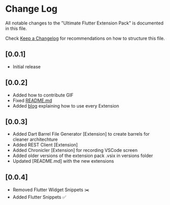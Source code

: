 # Change Log

All notable changes to the "Ultimate Flutter Extension Pack" is documented in this file.

Check [Keep a Changelog](http://keepachangelog.com/) for recommendations on how to structure this file.

## [0.0.1]

- Initial release

## [0.0.2]

- Added how to contribute GIF
- Fixed [README.md](https://github.com/zyllus17/Ultimate-Flutter-Extension-Pack/blob/master/README.md)
- Added [blog](https://marketplace.visualstudio.com/items?itemName=MarufHassan.flutter) explaining how to use every Extension

## [0.0.3]

- Added Dart Barrel File Generator [Extension] to create barrels for cleaner architechture
- Added REST Client [Extension]
- Added Chronicler [Extension] for recording VSCode screen
- Added older versions of the extension pack .vsix in versions folder
- Updated [README.md] with the new extensions

## [0.0.4]

- Removed Flutter Widget Snippets ✂️
- Added Flutter Snippets ✅